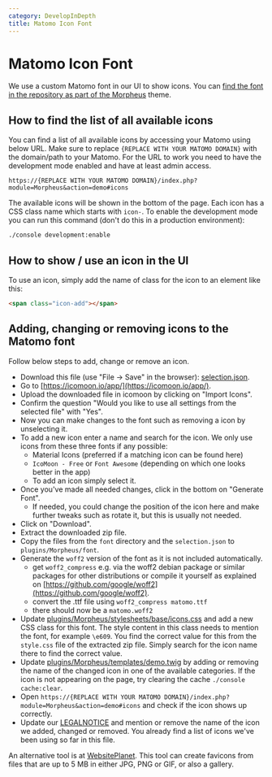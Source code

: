 ```yaml
---
category: DevelopInDepth
title: Matomo Icon Font
---
```

# Matomo Icon Font

We use a custom Matomo font in our UI to show icons. You can [find the font in the repository as part of the Morpheus](https://github.com/matomo-org/matomo/tree/4.x-dev/plugins/Morpheus/fonts) theme.

## How to find the list of all available icons

You can find a list of all available icons by accessing your Matomo using below URL. Make sure to replace `{REPLACE WITH YOUR MATOMO DOMAIN}` with the domain/path to your Matomo. For the URL to work you need to have the development mode enabled and have at least admin access.

```
https://{REPLACE WITH YOUR MATOMO DOMAIN}/index.php?module=Morpheus&action=demo#icons
```

The available icons will be shown in the bottom of the page. Each icon has a CSS class name which starts with `icon-`. To enable the development mode you can run this command (don't do this in a production environment):

```bash
./console development:enable
```

## How to show / use an icon in the UI

To use an icon, simply add the name of class for the icon to an element like this:

```html
<span class="icon-add"></span>
```


## Adding, changing or removing icons to the Matomo font

Follow below steps to add, change or remove an icon.

* Download this file (use "File -> Save" in the browser): [selection.json](https://raw.githubusercontent.com/matomo-org/matomo/4.x-dev/plugins/Morpheus/fonts/selection.json).
* Go to [https://icomoon.io/app/](https://icomoon.io/app/).
* Upload the downloaded file in icomoon by clicking on "Import Icons".
* Confirm the question "Would you like to use all settings from the selected file" with "Yes".
* Now you can make changes to the font such as removing a icon by unselecting it.
* To add a new icon enter a name and search for the icon. We only use icons from these three fonts if any possible:
  * Material Icons (preferred if a matching icon can be found here)
  * `IcoMoon - Free` or `Font Awesome` (depending on which one looks better in the app)
  * To add an icon simply select it.
* Once you've made all needed changes, click in the bottom on "Generate Font".
  * If needed, you could change the position of the icon here and make further tweaks such as rotate it, but this is usually not needed.
* Click on "Download".
* Extract the downloaded zip file.
* Copy the files from the `font` directory and the `selection.json` to `plugins/Morpheus/font`.
* Generate the `woff2` version of the font as it is not included automatically.
  * get `woff2_compress` e.g. via the woff2 debian package or similar packages for other distributions or compile it yourself as explained on [https://github.com/google/woff2](https://github.com/google/woff2).
  * convert the .ttf file using `woff2_compress matomo.ttf`
  * there should now be a `matomo.woff2`
* Update [plugins/Morpheus/stylesheets/base/icons.css](https://github.com/matomo-org/matomo/blob/4.x-dev/plugins/Morpheus/stylesheets/base/icons.css) and add a new CSS class for this font. The style content in this class needs to mention the font, for example `\e609`. You find the correct value for this from the `style.css` file of the extracted zip file. Simply search for the icon name there to find the correct value.
* Update [plugins/Morpheus/templates/demo.twig](https://github.com/matomo-org/matomo/blob/4.3.0-b3/plugins/Morpheus/templates/demo.twig#L613) by adding or removing the name of the changed icon in one of the available categories. If the icon is not appearing on the page, try clearing the cache `./console cache:clear`.
* Open `https://{REPLACE WITH YOUR MATOMO DOMAIN}/index.php?module=Morpheus&action=demo#icons` and check if the icon shows up correctly.
* Update our [LEGALNOTICE](https://github.com/matomo-org/matomo/blob/4.x-dev/LEGALNOTICE) and mention or remove the name of the icon we added, changed or removed. You already find a list of icons we've been using so far in this file.

An alternative tool is at [WebsitePlanet](https://github.com/matomo-org/developer-documentation/blob/5c338db3af353a6cca0c23c7cff96e1f6702a08d/docs/4.x/matomo-font.md).  This tool can create favicons from files that are up to 5 MB in either JPG, PNG or GIF, or also a gallery.
